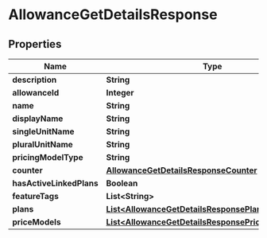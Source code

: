 

# AllowanceGetDetailsResponse


## Properties

| Name | Type | Description | Notes |
|------------ | ------------- | ------------- | -------------|
|**description** | **String** |  |  [optional] |
|**allowanceId** | **Integer** |  |  [optional] |
|**name** | **String** |  |  [optional] |
|**displayName** | **String** |  |  [optional] |
|**singleUnitName** | **String** |  |  [optional] |
|**pluralUnitName** | **String** |  |  [optional] |
|**pricingModelType** | **String** |  |  [optional] |
|**counter** | [**AllowanceGetDetailsResponseCounter**](AllowanceGetDetailsResponseCounter.md) |  |  [optional] |
|**hasActiveLinkedPlans** | **Boolean** |  |  [optional] |
|**featureTags** | **List&lt;String&gt;** |  |  [optional] |
|**plans** | [**List&lt;AllowanceGetDetailsResponsePlansInner&gt;**](AllowanceGetDetailsResponsePlansInner.md) |  |  [optional] |
|**priceModels** | [**List&lt;AllowanceGetDetailsResponsePriceModelsInner&gt;**](AllowanceGetDetailsResponsePriceModelsInner.md) |  |  [optional] |



